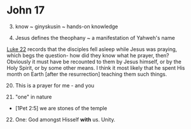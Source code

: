 # John 17

3) know ~ ginyskusin ~ hands-on knowledge


6) Jesus defines the theophany ~ a manifestation of Yahweh's name



[Luke 22]() records that the disciples fell asleep while Jesus was praying, which begs the question- how did they know what he prayer, then?
Obviously it must have be recounted to them by Jesus himself, or by the Holy Spirit, or by some other means.
I think it most likely that he spent His month on Earth [after the resurrection] teaching them such things.

20) This is a prayer for me - and you

21) "one" in nature 
- [1Pet 2:5] we are stones of the temple

22) One: God amongst Hisself __with__ us.  Unity.

